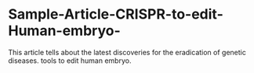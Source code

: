 # Sample-Article-CRISPR-to-edit-Human-embryo-
This article tells about the latest discoveries for the eradication of genetic diseases.
tools to edit human embryo. 
